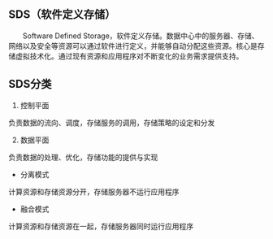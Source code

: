 ## SDS（软件定义存储）
　　Software Defined Storage，软件定义存储。数据中心中的服务器、存储、网络以及安全等资源可以通过软件进行定义，并能够自动分配这些资源。核心是存储虚拟技术化。通过现有资源和应用程序对不断变化的业务需求提供支持。
  
## SDS分类
1. 控制平面

负责数据的流向、调度，存储服务的调用，存储策略的设定和分发

2. 数据平面

负责数据的处理、优化，存储功能的提供与实现

- 分离模式

计算资源和存储资源分开，存储服务器不运行应用程序
- 融合模式

计算资源和存储资源在一起，存储服务器同时运行应用程序


